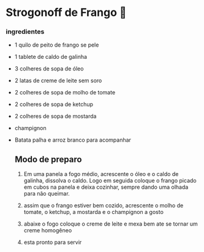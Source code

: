 # Strogonoff de Frango :chicken:

### ingredientes

- 1 quilo de peito de frango se pele

- 1 tablete de caldo de galinha

- 3 colheres de sopa de óleo

- 2 latas de creme de leite sem soro

- 2 colheres de sopa de molho de tomate

- 2 colheres de sopa de ketchup

- 2 colheres de sopa de mostarda

- champignon

- Batata palha e arroz branco para acompanhar

  ## Modo de preparo

  1. Em uma panela a fogo médio, acrescente o óleo e o caldo de galinha, dissolva o caldo. Logo em seguida coloque o frango picado em cubos na panela e deixa cozinhar, sempre dando uma olhada para não queimar.

  2. assim que o frango estiver bem cozido, acrescente o molho de tomate, o ketchup, a mostarda e o champignon a gosto

  3. abaixe o fogo coloque o creme de leite e mexa bem ate se tornar um creme homogêneo

  4. esta pronto para servir

